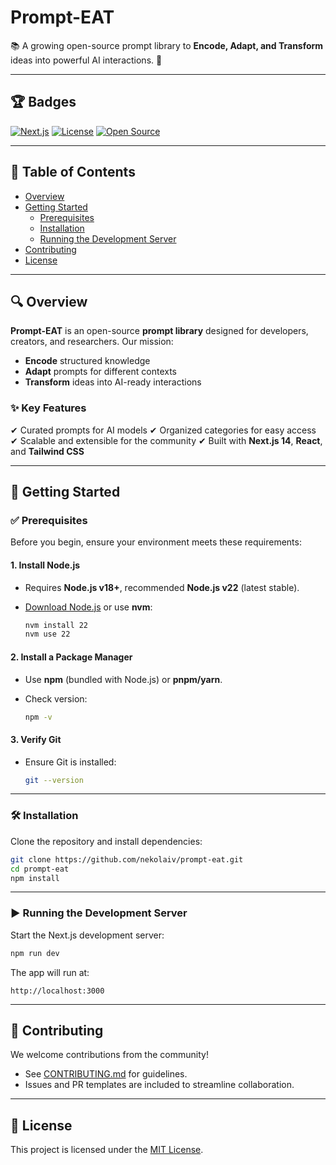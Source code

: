 # Prompt-EAT

📚 A growing open-source prompt library to **Encode, Adapt, and Transform** ideas into powerful AI interactions. 🚀

---

## 🏆 Badges

[![Next.js](https://img.shields.io/badge/Next.js-14-blue?logo=next.js)](https://nextjs.org/)
[![License](https://img.shields.io/badge/license-MIT-green)](LICENSE)
[![Open Source](https://img.shields.io/badge/Open%20Source-%E2%9D%A4-red)](https://opensource.org/)

---

## 📖 Table of Contents

* [Overview](#-overview)
* [Getting Started](#-getting-started)
  * [Prerequisites](#-prerequisites)
  * [Installation](#-installation)
  * [Running the Development Server](#-running-the-development-server)
* [Contributing](#-contributing)
* [License](#-license)

---

## 🔍 Overview

**Prompt-EAT** is an open-source **prompt library** designed for developers, creators, and researchers.
Our mission:

* **Encode** structured knowledge
* **Adapt** prompts for different contexts
* **Transform** ideas into AI-ready interactions

### ✨ Key Features

✔ Curated prompts for AI models
✔ Organized categories for easy access
✔ Scalable and extensible for the community
✔ Built with **Next.js 14**, **React**, and **Tailwind CSS**

---

## 🚀 Getting Started

### ✅ Prerequisites

Before you begin, ensure your environment meets these requirements:

#### **1. Install Node.js**

* Requires **Node.js v18+**, recommended **Node.js v22** (latest stable).
* [Download Node.js](https://nodejs.org/en/download) or use **nvm**:

  ```bash
  nvm install 22
  nvm use 22
  ```

#### **2. Install a Package Manager**

* Use **npm** (bundled with Node.js) or **pnpm/yarn**.
* Check version:

  ```bash
  npm -v
  ```

#### **3. Verify Git**

* Ensure Git is installed:

  ```bash
  git --version
  ```

---

### 🛠 Installation

Clone the repository and install dependencies:

```bash
git clone https://github.com/nekolaiv/prompt-eat.git
cd prompt-eat
npm install
```

---

### ▶ Running the Development Server

Start the Next.js development server:

```bash
npm run dev
```

The app will run at:

```
http://localhost:3000
```

---

## 🤝 Contributing

We welcome contributions from the community!

* See [CONTRIBUTING.md](CONTRIBUTING.md) for guidelines.
* Issues and PR templates are included to streamline collaboration.

---

## 📄 License

This project is licensed under the [MIT License](LICENSE).
